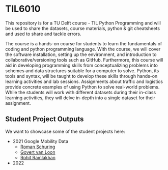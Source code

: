 # TIL6010

This repository is for a TU Delft course - TIL Python Programming and will be used to share the datasets, course materials, python & git cheatsheets and used to share and tackle errors.

The course is a hands-on course for students to learn the fundamentals of coding and python programming language. With the course, we will cover the software installation, setting up the environment, and introduction to collaborative/versioning tools such as GitHub. Furthermore, this course will aid in developing programming skills from conceptualizing problems into schemes and data structures suitable for a computer to solve. Python, its tools and syntax, will be taught to develop these skills through hands-on learning activities and lab sessions. Assignments about traffic and logistics provide concrete examples of using Python to solve real-world problems. While the students will work with different datasets during their in-class learning activities, they will delve in-depth into a single dataset for their assignment.

## Student Project Outputs

We want to showcase some of the student projects here:

- 2021 Google Mobility Data
    - [Roman Schuring](Top%203/2021%20Roman%20Schuring.html)
    - [Govert van Loon](Top%203/2021%20Govert%20van%20Loon.html)
    - [Rohit Ramlakhan](Top%203/2021%20Rohit%20Ramlakhan.html)
- 2022
